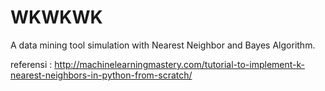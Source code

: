 # WKWKWK
A data mining tool simulation with Nearest Neighbor and Bayes Algorithm.

referensi : http://machinelearningmastery.com/tutorial-to-implement-k-nearest-neighbors-in-python-from-scratch/
